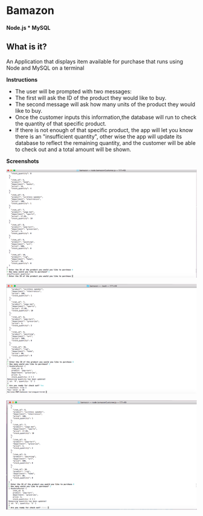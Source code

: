 # Bamazon
#### Node.js * MySQL
## What is it?

An Application that displays item available for purchase that runs using Node and MySQL on a terminal

**Instructions**
* The user will be prompted with two messages:
* The first will ask the ID of the product they would like to buy.
* The second message will ask how many units of the product they would like to  buy.
* Once the customer inputs this information,the database will run to check the quantity of that specific product.
* If there is not enough of that specific product, the app will let you know there is an "insufficient quantity", other wise the app will update its database to reflect the remaining quantity, and the customer will be able to check out and a total amount will be shown.

**Screenshots**

![alt text](https://github.com/karinaaagee/bamazon/blob/master/images/Screen%20Shot%202018-03-16%20at%2010.04.10%20AM.png)


![alt text](https://github.com/karinaaagee/bamazon/blob/master/images/Screen%20Shot%202018-03-16%20at%2010.03.47%20AM.png)


![alt text](https://github.com/karinaaagee/bamazon/blob/master/images/Screen%20Shot%202018-03-16%20at%2010.03.35%20AM.png)

